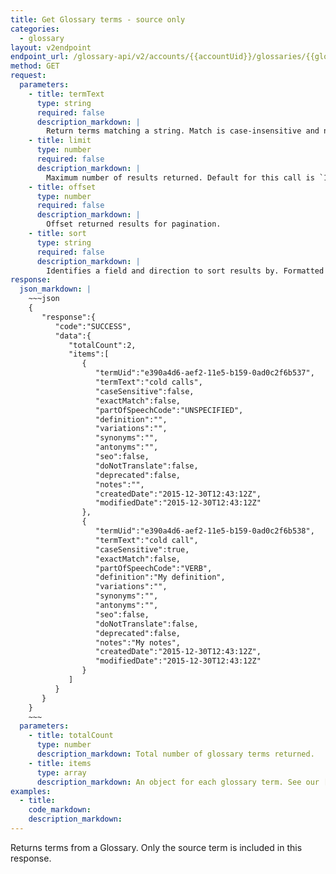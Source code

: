 ```yaml
---
title: Get Glossary terms - source only
categories:
  - glossary
layout: v2endpoint
endpoint_url: /glossary-api/v2/accounts/{{accountUid}}/glossaries/{{glossaryUid}}/terms
method: GET
request:
  parameters:
    - title: termText
      type: string
      required: false
      description_markdown: |
        Return terms matching a string. Match is case-insensitive and non-strict. For example, `ternText=cold' will match `Cold Call`.
    - title: limit
      type: number
      required: false
      description_markdown: |
        Maximum number of results returned. Default for this call is `15`, maximum is `5000`.
    - title: offset
      type: number
      required: false
      description_markdown: |
        Offset returned results for pagination.
    - title: sort
      type: string
      required: false
      description_markdown: |
        Identifies a field and direction to sort results by. Formatted as the field and direction separated by a comma, e.g. `sort=termText,asc`. See the response object for accepted field values. Directions are specified as `asc` or `desc`.
response:
  json_markdown: |
    ~~~json
    {
       "response":{
          "code":"SUCCESS",
          "data":{
             "totalCount":2,
             "items":[
                {
                   "termUid":"e390a4d6-aef2-11e5-b159-0ad0c2f6b537",
                   "termText":"cold calls",
                   "caseSensitive":false,
                   "exactMatch":false,
                   "partOfSpeechCode":"UNSPECIFIED",
                   "definition":"",
                   "variations":"",
                   "synonyms":"",
                   "antonyms":"",
                   "seo":false,
                   "doNotTranslate":false,
                   "deprecated":false,
                   "notes":"",
                   "createdDate":"2015-12-30T12:43:12Z",
                   "modifiedDate":"2015-12-30T12:43:12Z"
                },
                {
                   "termUid":"e390a4d6-aef2-11e5-b159-0ad0c2f6b538",
                   "termText":"cold call",
                   "caseSensitive":true,
                   "exactMatch":false,
                   "partOfSpeechCode":"VERB",
                   "definition":"My definition",
                   "variations":"",
                   "synonyms":"",
                   "antonyms":"",
                   "seo":false,
                   "doNotTranslate":false,
                   "deprecated":false,
                   "notes":"My notes",
                   "createdDate":"2015-12-30T12:43:12Z",
                   "modifiedDate":"2015-12-30T12:43:12Z"
                }
             ]
          }
       }
    }
    ~~~
  parameters:
    - title: totalCount
      type: number
      description_markdown: Total number of glossary terms returned.
    - title: items
      type: array
      description_markdown: An object for each glossary term. See our [Glossary documentation](/support/articles/manage-glossaries/#term-details) for details on the fields.
examples:
  - title:
    code_markdown:
    description_markdown:
---
```


Returns terms from a Glossary. Only the source term is included in this response.